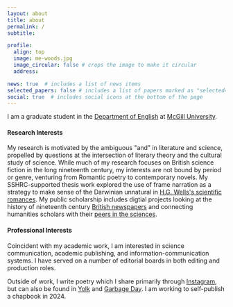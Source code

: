 ```yaml
---
layout: about
title: about
permalink: /
subtitle:

profile:
  align: top
  image: me-woods.jpg
  image_circular: false # crops the image to make it circular
  address:

news: true  # includes a list of news items
selected_papers: false # includes a list of papers marked as "selected={true}"
social: true  # includes social icons at the bottom of the page
---
```


I am a graduate student in the [Department of English](https://mcgill.ca/english/) at [McGill University](https://mcgill.ca).

#### Research Interests

My research is motivated by the ambiguous "and" in literature and science, propelled by questions at the intersection of literary theory and the cultural study of science. While much of my research focuses on British science fiction in the long nineteenth century, my interests are not bound by period or genre, venturing from Romantic poetry to contemporary novels. My SSHRC-supported thesis work explored the use of frame narration as a strategy to make sense of the Darwinian unnatural in [H.G. Wells's scientific romances](https://ronny-lk.github.io/_projects/2_project/). My public scholarship includes digtial projects looking at the history of nineteenth century [British newspapers](https://ronny-lk.github.io/_projects/1_project/) and connecting humanities scholars with their [peers in the sciences](https://ronny-lk.github.io/projects/3_project/).

#### Professional Interests

Coincident with my academic work, I am interested in science communication, academic publishing, and information-communication systems. I have served on a number of editorial boards in both editing and production roles. 

Outside of work, I write poetry which I share primarily through [Instagram](https://www.instagram.com/ronnyshai/), but can also be found in [Yolk](https://www.yolkliterary.ca/) and [Garbage Day](https://drive.google.com/file/d/1aUV0wP39-2DiLM0O_HfbPN135CgDeOPM/view). I am working to self-publish a chapbook in 2024.
